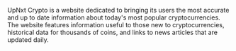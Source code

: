 UpNxt Crypto is a website dedicated to bringing its users the most accurate and up to date information about today's most popular cryptocurrencies. The website features information useful to those new to cryptocurrencies, historical data for thousands of coins, and links to news articles that are updated daily.
